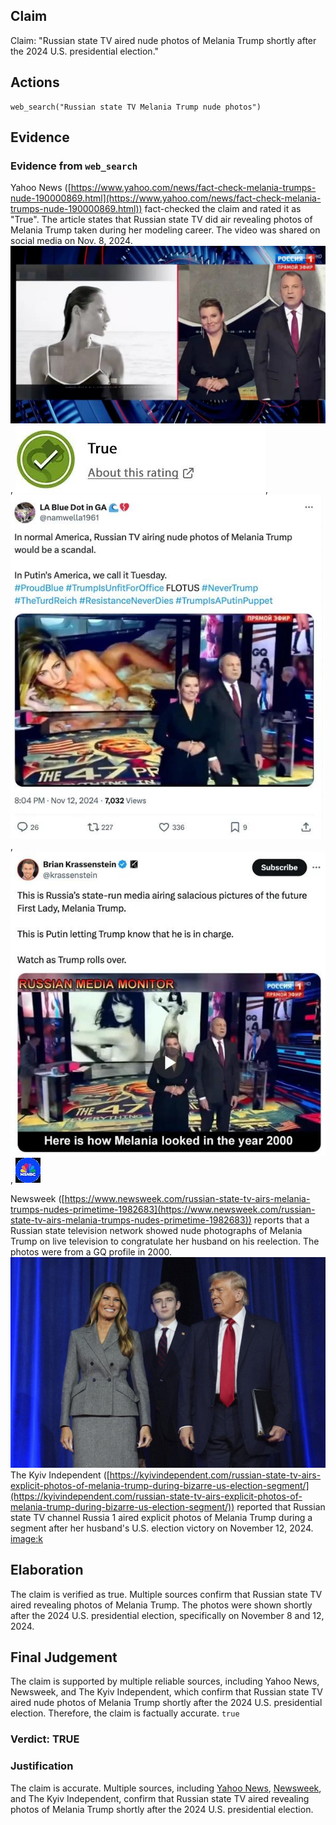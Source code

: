 ## Claim
Claim: "Russian state TV aired nude photos of Melania Trump shortly after the 2024 U.S. presidential election."

## Actions
```
web_search("Russian state TV Melania Trump nude photos")
```

## Evidence
### Evidence from `web_search`
Yahoo News ([https://www.yahoo.com/news/fact-check-melania-trumps-nude-190000869.html](https://www.yahoo.com/news/fact-check-melania-trumps-nude-190000869.html)) fact-checked the claim and rated it as "True". The article states that Russian state TV did air revealing photos of Melania Trump taken during her modeling career. The video was shared on social media on Nov. 8, 2024. ![image 2037](media/2025-08-07_19-34-1754595299-036245.jpg), ![image 2038](media/2025-08-07_19-34-1754595299-241505.jpg), ![image 2039](media/2025-08-07_19-35-1754595300-726700.jpg), ![image 2040](media/2025-08-07_19-35-1754595301-472048.jpg), ![image 2044](media/2025-08-07_19-35-1754595308-159419.jpg)

Newsweek ([https://www.newsweek.com/russian-state-tv-airs-melania-trumps-nudes-primetime-1982683](https://www.newsweek.com/russian-state-tv-airs-melania-trumps-nudes-primetime-1982683)) reports that a Russian state television network showed nude photographs of Melania Trump on live television to congratulate her husband on his reelection. The photos were from a GQ profile in 2000. ![image 2045](media/2025-08-07_19-35-1754595322-502114.jpg) The Kyiv Independent ([https://kyivindependent.com/russian-state-tv-airs-explicit-photos-of-melania-trump-during-bizarre-us-election-segment/](https://kyivindependent.com/russian-state-tv-airs-explicit-photos-of-melania-trump-during-bizarre-us-election-segment/)) reported that Russian state TV channel Russia 1 aired explicit photos of Melania Trump during a segment after her husband's U.S. election victory on November 12, 2024. <image:k>


## Elaboration
The claim is verified as true. Multiple sources confirm that Russian state TV aired revealing photos of Melania Trump. The photos were shown shortly after the 2024 U.S. presidential election, specifically on November 8 and 12, 2024.


## Final Judgement
The claim is supported by multiple reliable sources, including Yahoo News, Newsweek, and The Kyiv Independent, which confirm that Russian state TV aired nude photos of Melania Trump shortly after the 2024 U.S. presidential election. Therefore, the claim is factually accurate. `true`

### Verdict: TRUE

### Justification
The claim is accurate. Multiple sources, including [Yahoo News](https://www.yahoo.com/news/fact-check-melania-trumps-nude-190000869.html), [Newsweek](https://www.newsweek.com/russian-state-tv-airs-melania-trumps-nudes-primetime-1982683), and The Kyiv Independent, confirm that Russian state TV aired revealing photos of Melania Trump shortly after the 2024 U.S. presidential election.
